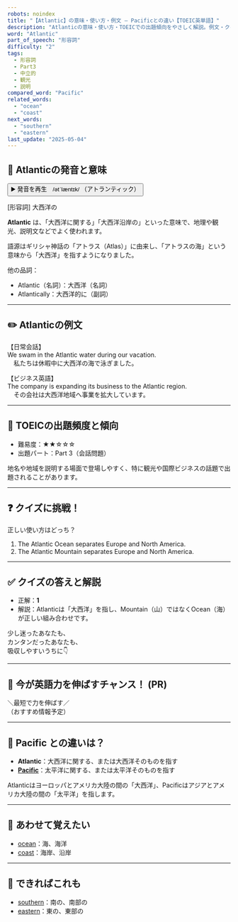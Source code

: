 ```yaml
---
robots: noindex
title: "【Atlantic】の意味・使い方・例文 ― Pacificとの違い【TOEIC英単語】"
description: "Atlanticの意味・使い方・TOEICでの出題傾向をやさしく解説。例文・クイズ付きでPacificとの違いもわかりやすく学べます。"
word: "Atlantic"
part_of_speech: "形容詞"
difficulty: "2"
tags:
  - 形容詞
  - Part3
  - 中立的
  - 観光
  - 説明
compared_word: "Pacific"
related_words:
  - "ocean"
  - "coast"
next_words:
  - "southern"
  - "eastern"
last_update: "2025-05-04"
---
```


## 🔰 Atlanticの発音と意味

<button class="play-audio" onclick="playTTS('Atlantic')">
  <span class="play-audio-main">
    ▶️ 発音を再生　/ətˈlæntɪk/
  </span>
  <span class="play-audio-sub">
    （アトランティック）
  </span>
</button>

[形容詞] 大西洋の

**Atlantic** は、「大西洋に関する」「大西洋沿岸の」といった意味で、地理や観光、説明文などでよく使われます。

語源はギリシャ神話の「アトラス（Atlas）」に由来し、「アトラスの海」という意味から「大西洋」を指すようになりました。

他の品詞：  
- Atlantic（名詞）：大西洋（名詞）
- Atlantically：大西洋的に（副詞）

---

## ✏️ Atlanticの例文

【日常会話】  
We swam in the Atlantic water during our vacation.  
　私たちは休暇中に大西洋の海で泳ぎました。

【ビジネス英語】  
The company is expanding its business to the Atlantic region.  
　その会社は大西洋地域へ事業を拡大しています。

---

## 🎯 TOEICの出題頻度と傾向

- 難易度：★★☆☆☆
- 出題パート：Part 3（会話問題）

地名や地域を説明する場面で登場しやすく、特に観光や国際ビジネスの話題で出題されることがあります。

---

## ❓ クイズに挑戦！

正しい使い方はどっち？

1. The Atlantic Ocean separates Europe and North America.  
2. The Atlantic Mountain separates Europe and North America.

---

## ✅ クイズの答えと解説

- 正解：**1**
- 解説：Atlanticは「大西洋」を指し、Mountain（山）ではなくOcean（海）が正しい組み合わせです。

少し迷ったあなたも、  
カンタンだったあなたも、  
吸収しやすいうちに👇️

---

## 🚀 今が英語力を伸ばすチャンス！ (PR)

<div class="info-center">
＼最短で力を伸ばす／<br>  
（おすすめ情報予定）
</div>

---

## 🤔  Pacific との違いは？

- **Atlantic**：大西洋に関する、または大西洋そのものを指す
- **[Pacific](/Pacific)**：太平洋に関する、または太平洋そのものを指す

Atlanticはヨーロッパとアメリカ大陸の間の「大西洋」、Pacificはアジアとアメリカ大陸の間の「太平洋」を指します。

---

## 🧩 あわせて覚えたい

- [ocean](/word/ocean)：海、海洋
- [coast](/word/coast)：海岸、沿岸

---

## 📖 できればこれも

- [southern](/word/southern)：南の、南部の
- [eastern](/word/eastern)：東の、東部の

<!-- cvid: aid41_bid01 -->
